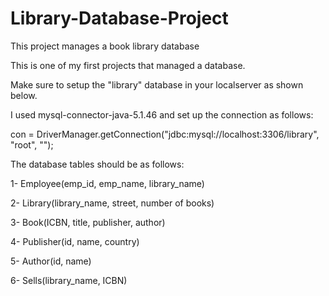 # Library-Database-Project
This project manages a book library database

This is one of my first projects that managed a database.

Make sure to setup the "library" database in your localserver as shown below. 

I used mysql-connector-java-5.1.46 and set up the connection as follows: 

con = DriverManager.getConnection("jdbc:mysql://localhost:3306/library", "root", "");

The database tables should be as follows: 

1- Employee(emp_id, emp_name, library_name)

2- Library(library_name, street, number of books)

3- Book(ICBN, title, publisher, author)

4- Publisher(id, name, country) 

5- Author(id, name) 

6- Sells(library_name, ICBN)
